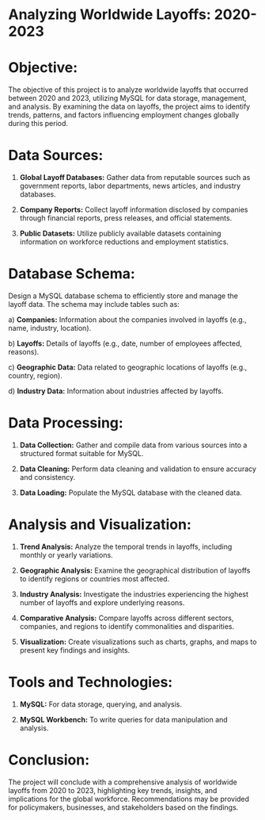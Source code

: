# Analyzing Worldwide Layoffs: 2020-2023


# Objective:
The objective of this project is to analyze worldwide layoffs that occurred between 2020 and 2023, utilizing MySQL for data storage, management, and analysis. By examining the data on layoffs, the project aims to identify trends, patterns, and factors influencing employment changes globally during this period.

# Data Sources:
1) **Global Layoff Databases:** Gather data from reputable sources such as government reports, labor departments, news articles, and industry databases.

2) **Company Reports:**  Collect layoff information disclosed by companies through financial reports, press releases, and official statements.

3) **Public Datasets:**  Utilize publicly available datasets containing information on workforce reductions and employment statistics.

# Database Schema:
Design a MySQL database schema to efficiently store and manage the layoff data. The schema may include tables such as:

a) **Companies:** Information about the companies involved in layoffs (e.g., name, industry, location).
    
b) **Layoffs:** Details of layoffs (e.g., date, number of employees affected, reasons).
    
c) **Geographic Data:** Data related to geographic locations of layoffs (e.g., country, region).
    
d) **Industry Data:** Information about industries affected by layoffs.

# Data Processing:

1) **Data Collection:** Gather and compile data from various sources into a structured format suitable for MySQL.

2) **Data Cleaning:** Perform data cleaning and validation to ensure accuracy and consistency.
   
3) **Data Loading:** Populate the MySQL database with the cleaned data.

# Analysis and Visualization:

1) **Trend Analysis:** Analyze the temporal trends in layoffs, including monthly or yearly variations.
 
2) **Geographic Analysis:** Examine the geographical distribution of layoffs to identify regions or countries most affected.
 
3) **Industry Analysis:** Investigate the industries experiencing the highest number of layoffs and explore underlying reasons.

4) **Comparative Analysis:** Compare layoffs across different sectors, companies, and regions to identify commonalities and disparities.
   
5) **Visualization:** Create visualizations such as charts, graphs, and maps to present key findings and insights.

# Tools and Technologies:

1) **MySQL:** For data storage, querying, and analysis.
 
2) **MySQL Workbench:** To write queries for data manipulation and analysis.
 

# Conclusion:
The project will conclude with a comprehensive analysis of worldwide layoffs from 2020 to 2023, highlighting key trends, insights, and implications for the global workforce. Recommendations may be provided for policymakers, businesses, and stakeholders based on the findings.

